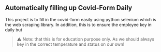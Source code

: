 ## Automatically filling up Covid-Form Daily
This project is to fill in the covid-form easily using python selenium which is the web scraping library. In addition, this is to ensure the employee key in daily but 
> ⚠ Note: that this is for education purpose only. As we should always key in the correct temperature and status on our own!
